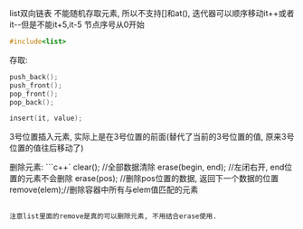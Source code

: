 list双向链表
不能随机存取元素, 所以不支持[]和at(), 迭代器可以顺序移动it++或者it--但是不能it+5,it-5
节点序号从0开始

```c++
#include<list>
```

存取:
```c++
push_back();
push_front();
pop_front();
pop_back();

insert(it, value);
```
3号位置插入元素, 实际上是在3号位置的前面(替代了当前的3号位置的值, 原来3号位置的值往后移动了)



删除元素:
```c++`
clear(); //全部数据清除
erase(begin, end); //左闭右开, end位置的元素不会删除
erase(pos); //删除pos位置的数据, 返回下一个数据的位置
remove(elem);//删除容器中所有与elem值匹配的元素
```

注意list里面的remove是真的可以删除元素, 不用结合erase使用.